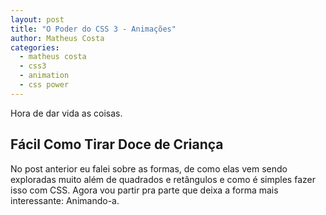 ```yaml
---
layout: post
title: "O Poder do CSS 3 - Animações"
author: Matheus Costa
categories:
  - matheus costa
  - css3
  - animation
  - css power
---
```


Hora de dar vida as coisas.

<!--more-->

## Fácil Como Tirar Doce de Criança ##

No post anterior eu falei sobre as formas, de como elas vem sendo exploradas muito além de quadrados e retângulos e como é simples fazer isso com CSS. Agora vou partir pra parte que deixa a forma mais interessante: Animando-a.

